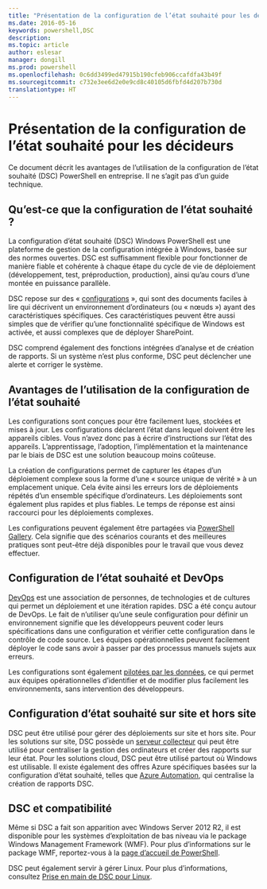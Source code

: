 ```yaml
---
title: "Présentation de la configuration de l’état souhaité pour les décideurs"
ms.date: 2016-05-16
keywords: powershell,DSC
description: 
ms.topic: article
author: eslesar
manager: dongill
ms.prod: powershell
ms.openlocfilehash: 0c6dd3499ed47915b190cfeb906ccafdfa43b49f
ms.sourcegitcommit: c732e3ee6d2e0e9cd8c40105d6fbfd4d207b730d
translationtype: HT
---
```

# <a name="desired-state-configuration-overview-for-decision-makers"></a>Présentation de la configuration de l’état souhaité pour les décideurs #

Ce document décrit les avantages de l’utilisation de la configuration de l’état souhaité (DSC) PowerShell en entreprise. Il ne s’agit pas d’un guide technique.

## <a name="what-is-desired-state-configuration"></a>Qu’est-ce que la configuration de l’état souhaité ? ##

La configuration d’état souhaité (DSC) Windows PowerShell est une plateforme de gestion de la configuration intégrée à Windows, basée sur des normes ouvertes. DSC est suffisamment flexible pour fonctionner de manière fiable et cohérente à chaque étape du cycle de vie de déploiement (développement, test, préproduction, production), ainsi qu’au cours d’une montée en puissance parallèle. 

DSC repose sur des « [configurations](https://msdn.microsoft.com/en-us/powershell/dsc/configurations) », qui sont des documents faciles à lire qui décrivent un environnement d’ordinateurs (ou « nœuds ») ayant des caractéristiques spécifiques. Ces caractéristiques peuvent être aussi simples que de vérifier qu’une fonctionnalité spécifique de Windows est activée, et aussi complexes que de déployer SharePoint. 

DSC comprend également des fonctions intégrées d’analyse et de création de rapports. Si un système n’est plus conforme, DSC peut déclencher une alerte et corriger le système. 

## <a name="benefits-of-using-desired-state-configuration"></a>Avantages de l’utilisation de la configuration de l’état souhaité ##

Les configurations sont conçues pour être facilement lues, stockées et mises à jour. Les configurations déclarent l’état dans lequel doivent être les appareils cibles. Vous n’avez donc pas à écrire d’instructions sur l’état des appareils. L’apprentissage, l’adoption, l’implémentation et la maintenance par le biais de DSC est une solution beaucoup moins coûteuse. 

La création de configurations permet de capturer les étapes d’un déploiement complexe sous la forme d’une « source unique de vérité » à un emplacement unique. Cela évite ainsi les erreurs lors de déploiements répétés d’un ensemble spécifique d’ordinateurs. Les déploiements sont également plus rapides et plus fiables. Le temps de réponse est ainsi raccourci pour les déploiements complexes.

Les configurations peuvent également être partagées via [PowerShell Gallery](https://powershellgallery.com). Cela signifie que des scénarios courants et des meilleures pratiques sont peut-être déjà disponibles pour le travail que vous devez effectuer.


## <a name="desired-state-configuration-and-devops"></a>Configuration de l’état souhaité et DevOps ##

[DevOps](http://blogs.technet.com/b/ashleymcglone/archive/2015/11/20/devops-for-n00bs-ie-windows-people.aspx) est une association de personnes, de technologies et de cultures qui permet un déploiement et une itération rapides. DSC a été conçu autour de DevOps. Le fait de n’utiliser qu’une seule configuration pour définir un environnement signifie que les développeurs peuvent coder leurs spécifications dans une configuration et vérifier cette configuration dans le contrôle de code source. Les équipes opérationnelles peuvent facilement déployer le code sans avoir à passer par des processus manuels sujets aux erreurs. 

Les configurations sont également [pilotées par les données](https://msdn.microsoft.com/en-us/powershell/dsc/configdata), ce qui permet aux équipes opérationnelles d’identifier et de modifier plus facilement les environnements, sans intervention des développeurs. 

## <a name="desired-state-configuration-on--and-off-premise"></a>Configuration d’état souhaité sur site et hors site ##

DSC peut être utilisé pour gérer des déploiements sur site et hors site. Pour les solutions sur site, DSC possède un [serveur collecteur](https://msdn.microsoft.com/en-us/powershell/dsc/pullserver) qui peut être utilisé pour centraliser la gestion des ordinateurs et créer des rapports sur leur état. Pour les solutions cloud, DSC peut être utilisé partout où Windows est utilisable. Il existe également des offres Azure spécifiques basées sur la configuration d’état souhaité, telles que [Azure Automation](https://azure.microsoft.com/en-us/documentation/services/automation/), qui centralise la création de rapports DSC. 

## <a name="dsc-and-compatibility"></a>DSC et compatibilité ##

Même si DSC a fait son apparition avec Windows Server 2012 R2, il est disponible pour les systèmes d’exploitation de bas niveau via le package Windows Management Framework (WMF). Pour plus d’informations sur le package WMF, reportez-vous à la [page d’accueil de PowerShell](https://msdn.microsoft.com/en-us/powershell/). 

DSC peut également servir à gérer Linux. Pour plus d’informations, consultez [Prise en main de DSC pour Linux](https://msdn.microsoft.com/en-us/powershell/dsc/lnxgettingstarted).

